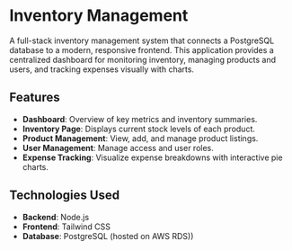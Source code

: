 # Inventory Management

A full-stack inventory management system that connects a PostgreSQL database to a modern, responsive frontend. This application provides a centralized dashboard for monitoring inventory, managing products and users, and tracking expenses visually with charts.

## Features

- **Dashboard**: Overview of key metrics and inventory summaries.
- **Inventory Page**: Displays current stock levels of each product.
- **Product Management**: View, add, and manage product listings.
- **User Management**: Manage access and user roles.
- **Expense Tracking**: Visualize expense breakdowns with interactive pie charts.

## Technologies Used

- **Backend**: Node.js
- **Frontend**: Tailwind CSS
- **Database**: PostgreSQL (hosted on AWS RDS))
